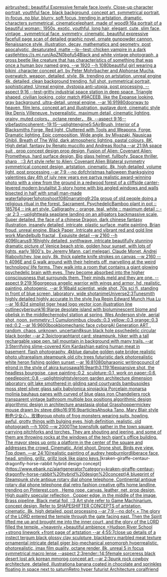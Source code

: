 [airbrushed:: beautiful Expressive female face,lovely, Close-up character portrait, youthful face, black background, concept art, symmetrical portrait, in-focus, no blur, blurry, soft focus, trending in artstation, dramatic, characters symmetrical, cinematic](https://www.ebank.nz/aiartgenerator?category=airbrushed%3A%3A%20beautiful%20Expressive%20female%20face%2Clovely%2C%20Close-up%20character%20portrait%2C%20youthful%20face%2C%20black%20background%2C%20concept%20art%2C%20symmetrical%20portrait%2C%20in-focus%2C%20no%20blur%2C%20blurry%2C%20soft%20focus%2C%20trending%20in%20artstation%2C%20dramatic%2C%20characters%20symmetrical%2C%20cinematic)[elephant,,made of wood](https://www.ebank.nz/aiartgenerator?category=elephant%2C%2Cmade%20of%20wood)[9:16](https://www.ebank.nz/aiartgenerator?category=9%3A16)[a portrait of a beautiful woman:: 1950s, exotic, youthful, long hair, elegant, cute, slim face, vintage , symmetrical face, symmetry, cinematic, beautiful expressive face](https://www.ebank.nz/aiartgenerator?category=a%20portrait%20of%20a%20beautiful%20woman%3A%3A%201950s%2C%20exotic%2C%20youthful%2C%20long%20hair%2C%20elegant%2C%20cute%2C%20slim%20face%2C%20vintage%20%2C%20symmetrical%20face%2C%20symmetry%2C%20cinematic%2C%20beautiful%20expressive%20face)[full page scan of detailed graphic novel, ornate gunpowder cannon, Renaissance style, illustration, decay, mathematics and geometry, post apocalyptic, desaturated, matte --lp](https://www.ebank.nz/aiartgenerator?category=full%20page%20scan%20of%20detailed%20graphic%20novel%2C%20ornate%20gunpowder%20cannon%2C%20Renaissance%20style%2C%20illustration%2C%20decay%2C%20mathematics%20and%20geometry%2C%20post%20apocalyptic%2C%20desaturated%2C%20matte%20--lp)[--test](https://www.ebank.nz/aiartgenerator?category=--test)[::](https://www.ebank.nz/aiartgenerator?category=%3A%3A)[chicken vampire in a dark castle](https://www.ebank.nz/aiartgenerator?category=chicken%20vampire%20in%20a%20dark%20castle)[<https://s.mj.run/AqZN0bpfu54>](https://www.ebank.nz/aiartgenerator?category=%3Chttps%3A//s.mj.run/AqZN0bpfu54%3E)[Black and white vintage photograph, a gross beetle like creature that has characteristics of something that was once a human boy named greg. --w 1920 --h 1080](https://www.ebank.nz/aiartgenerator?category=Black%20and%20white%20vintage%20photograph%2C%20a%20gross%20beetle%20like%20creature%20that%20has%20characteristics%20of%20something%20that%20was%20once%20a%20human%20boy%20named%20greg.%20--w%201920%20--h%201080)[beautiful girl wearing a bikini ,character concept art, by Peter Mohrbacher and Alphonse Mucha, overwatch, weapon, detailed, style, 8k, trending on artstation, unreal engine 4k, detailed, clean background trending, full shot, symmetrical portrait, sophisticated, Unreal engine, dystopia,anti-utopia, post processing, --aspect 9:16 --test](https://www.ebank.nz/aiartgenerator?category=beautiful%20girl%20wearing%20a%20bikini%20%2Ccharacter%20concept%20art%2C%20by%20Peter%20Mohrbacher%20and%20Alphonse%20Mucha%2C%20overwatch%2C%20weapon%2C%20detailed%2C%20style%2C%208k%2C%20trending%20on%20artstation%2C%20unreal%20engine%204k%2C%20detailed%2C%20clean%20background%20trending%2C%20full%20shot%2C%20symmetrical%20portrait%2C%20sophisticated%2C%20Unreal%20engine%2C%20dystopia%2Canti-utopia%2C%20post%20processing%2C%20--aspect%209%3A16%20--test)[-](https://www.ebank.nz/aiartgenerator?category=-)[gritty industrial space station in deep space, Triangle shaped, civilian looking, color match #9ACEEB, like the Expanse looking, gray background, ultra-detail, unreal engine, --ar 16:9](https://www.ebank.nz/aiartgenerator?category=gritty%20industrial%20space%20station%20in%20deep%20space%2C%20Triangle%20shaped%2C%20civilian%20looking%2C%20color%20match%20%239ACEEB%2C%20like%20the%20Expanse%20looking%2C%20gray%20background%2C%20ultra-detail%2C%20unreal%20engine%2C%20--ar%2016%3A9)[1980](https://www.ebank.nz/aiartgenerator?category=1980)[doorway to heaven, film lens, concept art and illustration, gustave doré, cinematic style like Denis Villeneuve, hyperealistic, maximum detail, cinematic lighting, grainy, muted colors， octane render， 8k, --aspect 9:16](https://www.ebank.nz/aiartgenerator?category=doorway%20to%20heaven%2C%20film%20lens%2C%20concept%20art%20and%20illustration%2C%20gustave%20dor%C3%A9%2C%20cinematic%20style%20like%20Denis%20Villeneuve%2C%20hyperealistic%2C%20maximum%20detail%2C%20cinematic%20lighting%2C%20grainy%2C%20muted%20colors%EF%BC%8C%20octane%20render%EF%BC%8C%208k%2C%20--aspect%209%3A16)[--vibefast](https://www.ebank.nz/aiartgenerator?category=--vibefast)[incoherent:-1](https://www.ebank.nz/aiartgenerator?category=incoherent%3A-1)[9:15](https://www.ebank.nz/aiartgenerator?category=9%3A15)[--uplight](https://www.ebank.nz/aiartgenerator?category=--uplight)[engine](https://www.ebank.nz/aiartgenerator?category=engine)[5:5](https://www.ebank.nz/aiartgenerator?category=5%3A5)[AirBrush, Interior of a Blacksmiths Forge, Red light, Cluttered with Tools and Weapons, Forge, Dramatic lighting, Epic composition, Wide angle, by Miyazaki, Nausicaa Ghibli, Breath of The Wild, dark atmospheric lighting, pastal colours, 8K, High detail, fantasy by Renato muccillo and Andreas Rocha --ar 21:9](https://www.ebank.nz/aiartgenerator?category=AirBrush%2C%20Interior%20of%20a%20Blacksmiths%20Forge%2C%20Red%20light%2C%20Cluttered%20with%20Tools%20and%20Weapons%2C%20Forge%2C%20Dramatic%20lighting%2C%20Epic%20composition%2C%20Wide%20angle%2C%20by%20Miyazaki%2C%20Nausicaa%20Ghibli%2C%20Breath%20of%20The%20Wild%2C%20dark%20atmospheric%20lighting%2C%20pastal%20colours%2C%208K%2C%20High%20detail%2C%20fantasy%20by%20Renato%20muccillo%20and%20Andreas%20Rocha%20--ar%2021%3A9)[A space suit ,  prop concept design,prop design,  Fusion of  Alien: Covenant Alien: Prometheus,  hard surface design, Big glass helmet,   fullbofy, Space thriller, sharp , ::3  Art style refer to Alien: Covenant Alien   Bilateral symmetry       symmetrical   concept design,  artstation, cinematic,  8k, high detailed,  volume light,  post processing    --ar 7:9   --no dof](https://www.ebank.nz/aiartgenerator?category=A%20space%20suit%20%2C%20%20prop%20concept%20design%2Cprop%20design%2C%20%20Fusion%20of%20%20Alien%3A%20Covenant%20Alien%3A%20Prometheus%2C%20%20hard%20surface%20design%2C%20Big%20glass%20helmet%2C%20%20%20fullbofy%2C%20Space%20thriller%2C%20sharp%20%2C%20%3A%3A3%20%20Art%20style%20refer%20to%20Alien%3A%20Covenant%20Alien%20%20%20Bilateral%20symmetry%20%20%20%20%20%20%20symmetrical%20%20%20concept%20design%2C%20%20artstation%2C%20cinematic%2C%20%208k%2C%20high%20detailed%2C%20%20volume%20light%2C%20%20post%20processing%20%20%20%20--ar%207%3A9%20%20%20--no%20dof)[christmas halloween thanksgiving valentines day 4th of july new years eve party](https://www.ebank.nz/aiartgenerator?category=christmas%20halloween%20thanksgiving%20valentines%20day%204th%20of%20july%20new%20years%20eve%20party)[a realistic award-winning photo with a view from the ground in a redwood forest of a cliffside canter-levered modern brutalitst 3-story home with big angled windows and walls bisected in half with small man-made waterfall](https://www.ebank.nz/aiartgenerator?category=a%20realistic%20award-winning%20photo%20with%20a%20view%20from%20the%20ground%20in%20a%20redwood%20forest%20of%20a%20cliffside%20canter-levered%20modern%20brutalitst%203-story%20home%20with%20big%20angled%20windows%20and%20walls%20bisected%20in%20half%20with%20small%20man-made%20waterfall)[giger](https://www.ebank.nz/aiartgenerator?category=giger)[1](https://www.ebank.nz/aiartgenerator?category=1)[photoshoot](https://www.ebank.nz/aiartgenerator?category=photoshoot)[1080](https://www.ebank.nz/aiartgenerator?category=1080)[narrating](https://www.ebank.nz/aiartgenerator?category=narrating)[9:20](https://www.ebank.nz/aiartgenerator?category=9%3A20)[a group of old people doing a religious ritual in the forest. Sacrament. Psychedelic](https://www.ebank.nz/aiartgenerator?category=a%20group%20of%20old%20people%20doing%20a%20religious%20ritual%20in%20the%20forest.%20Sacrament.%20Psychedelic)[Bamboo plant in pot :: 185764 :: ink art style, Calligraphy :: orange, teal, white :: maximum detail :: --ar 2:3 --uplight](https://www.ebank.nz/aiartgenerator?category=Bamboo%20plant%20in%20pot%20%3A%3A%20185764%20%3A%3A%20ink%20art%20style%2C%20Calligraphy%20%3A%3A%20orange%2C%20teal%2C%20white%20%3A%3A%20maximum%20detail%20%3A%3A%20--ar%202%3A3%20--uplight)[teal](https://www.ebank.nz/aiartgenerator?category=teal)[a seaplane landing on an alligators back](https://www.ebank.nz/aiartgenerator?category=a%20seaplane%20landing%20on%20an%20alligators%20back)[massive scale, Super detailed, the face of a chinese Dragon, dark chinese fantasy illustration, insanely detailed, intricate, plastic surface, matte painting, Brian froud, unreal engine, Black Paper ,Intricate and vibrant red and gold line work,Mandelbulb fractal , Exquisite detail --w 2160  --h 4096](https://www.ebank.nz/aiartgenerator?category=massive%20scale%2C%20Super%20detailed%2C%20the%20face%20of%20a%20chinese%20Dragon%2C%20dark%20chinese%20fantasy%20illustration%2C%20insanely%20detailed%2C%20intricate%2C%20plastic%20surface%2C%20matte%20painting%2C%20Brian%20froud%2C%20unreal%20engine%2C%20Black%20Paper%20%2CIntricate%20and%20vibrant%20red%20and%20gold%20line%20work%2CMandelbulb%20fractal%20%2C%20Exquisite%20detail%20--w%202160%20%20--h%204096)[Icarus](https://www.ebank.nz/aiartgenerator?category=Icarus)[9:16](https://www.ebank.nz/aiartgenerator?category=9%3A16)[highly detailed, synthwave, intricate beautifully stunning dramatic picture of Venice beach strip, golden hour sunset, with lots of lights, early 1800's, by Jeremy Mann, carl melegari, Claude Monet, Andrei Riabovitchev, low poly, 8k, thick palette knife strokes on canvas  --w 2160  --h 4096](https://www.ebank.nz/aiartgenerator?category=highly%20detailed%2C%20synthwave%2C%20intricate%20beautifully%20stunning%20dramatic%20picture%20of%20Venice%20beach%20strip%2C%20golden%20hour%20sunset%2C%20with%20lots%20of%20lights%2C%20early%201800%27s%2C%20by%20Jeremy%20Mann%2C%20carl%20melegari%2C%20Claude%20Monet%2C%20Andrei%20Riabovitchev%2C%20low%20poly%2C%208k%2C%20thick%20palette%20knife%20strokes%20on%20canvas%20%20--w%202160%20%20--h%204096)[E and G walk around with their helmets off, marvelling at the weird technology/ life forms. They walk into a room that contains a giant glowing psychedelic brain with eyes. They become absorbed into the higher consciousness that surrounds them. Their minds meld and they are one. --aspect 9:21](https://www.ebank.nz/aiartgenerator?category=E%20and%20G%20walk%20around%20with%20their%20helmets%20off%2C%20marvelling%20at%20the%20weird%20technology/%20life%20forms.%20They%20walk%20into%20a%20room%20that%20contains%20a%20giant%20glowing%20psychedelic%20brain%20with%20eyes.%20They%20become%20absorbed%20into%20the%20higher%20consciousness%20that%20surrounds%20them.%20Their%20minds%20meld%20and%20they%20are%20one.%20--aspect%209%3A21)[9:16](https://www.ebank.nz/aiartgenerator?category=9%3A16)[gorgeous angelic warrior with wings and armor, hd, realistic, painting, photogenic, --ar 9:16](https://www.ebank.nz/aiartgenerator?category=gorgeous%20angelic%20warrior%20with%20wings%20and%20armor%2C%20hd%2C%20realistic%2C%20painting%2C%20photogenic%2C%20--ar%209%3A16)[bald scientist, wide shot, 70s sci fi, standing in front of blue screen, laboratory, wide shot](https://www.ebank.nz/aiartgenerator?category=bald%20scientist%2C%20wide%20shot%2C%2070s%20sci%20fi%2C%20standing%20in%20front%20of%20blue%20screen%2C%20laboratory%2C%20wide%20shot)[anime](https://www.ebank.nz/aiartgenerator?category=anime)[Universe](https://www.ebank.nz/aiartgenerator?category=Universe)[2:3](https://www.ebank.nz/aiartgenerator?category=2%3A3)[Tunesmith highly detailed highly accurate In the style Ilya Repin Edward Munch Hua Lu --ar 16:8](https://www.ebank.nz/aiartgenerator?category=Tunesmith%20highly%20detailed%20highly%20accurate%20In%20the%20style%20Ilya%20Repin%20Edward%20Munch%20Hua%20Lu%20--ar%2016%3A8)[2d simplist tiger head logo vector icon illustration line outline](https://www.ebank.nz/aiartgenerator?category=2d%20simplist%20tiger%20head%20logo%20vector%20icon%20illustration%20line%20outline)[cyberpunk](https://www.ebank.nz/aiartgenerator?category=cyberpunk)[16:9](https://www.ebank.nz/aiartgenerator?category=16%3A9)[large desolate island with bioluminescent biome and obelisk in the middle](https://www.ebank.nz/aiartgenerator?category=large%20desolate%20island%20with%20bioluminescent%20biome%20and%20obelisk%20in%20the%20middle)[chernobyl station at spring, Wes Anderson style, aerial shot, noon, symmetry::1 Cumulonimbus clouds::0.3 yellow::0.3 orange::0.3 red::0.2 --ar 16:9](https://www.ebank.nz/aiartgenerator?category=chernobyl%20station%20at%20spring%2C%20Wes%20Anderson%20style%2C%20aerial%20shot%2C%20noon%2C%20symmetry%3A%3A1%20Cumulonimbus%20clouds%3A%3A0.3%20yellow%3A%3A0.3%20orange%3A%3A0.3%20red%3A%3A0.2%20--ar%2016%3A9)[600](https://www.ebank.nz/aiartgenerator?category=600)[](https://www.ebank.nz/aiartgenerator?category=)[book](https://www.ebank.nz/aiartgenerator?category=book)[biomechanic face cyborg](https://www.ebank.nz/aiartgenerator?category=biomechanic%20face%20cyborg)[AI Generation ART , random, chaos, unknown, uncertain](https://www.ebank.nz/aiartgenerator?category=AI%20Generation%20ART%20%2C%20random%2C%20chaos%2C%20unknown%2C%20uncertain)[8k](https://www.ebank.nz/aiartgenerator?category=8k)[sun black hole psychedelic circular black border --ar 2:3](https://www.ebank.nz/aiartgenerator?category=sun%20black%20hole%20psychedelic%20circular%20black%20border%20--ar%202%3A3)[pictograph](https://www.ebank.nz/aiartgenerator?category=pictograph)[tarot card: steampunk. hiker with a tall rechargable vape pen. tall mountain in background with many trails. --ar 3:5](https://www.ebank.nz/aiartgenerator?category=tarot%20card%3A%20steampunk.%20hiker%20with%20a%20tall%20rechargable%20vape%20pen.%20tall%20mountain%20in%20background%20with%20many%20trails.%20--ar%203%3A5)[terrifying slime-covered Kim Kardashian eating human meat in basement, flash photography, 4k](https://www.ebank.nz/aiartgenerator?category=terrifying%20slime-covered%20Kim%20Kardashian%20eating%20human%20meat%20in%20basement%2C%20flash%20photography%2C%204k)[blue danube golden gate bridge realistic photo ultrarealism steampunk old city trees futuristic dark photorealistic white heron fishing golden sunset --ar 16:8](https://www.ebank.nz/aiartgenerator?category=blue%20danube%20golden%20gate%20bridge%20realistic%20photo%20ultrarealism%20steampunk%20old%20city%20trees%20futuristic%20dark%20photorealistic%20white%20heron%20fishing%20golden%20sunset%20--ar%2016%3A8)[1080](https://www.ebank.nz/aiartgenerator?category=1080)[pharaonic writing](https://www.ebank.nz/aiartgenerator?category=pharaonic%20writing)[council of elrond in the style of akira kurosawa](https://www.ebank.nz/aiartgenerator?category=council%20of%20elrond%20in%20the%20style%20of%20akira%20kurosawa)[16:9](https://www.ebank.nz/aiartgenerator?category=16%3A9)[earth](https://www.ebank.nz/aiartgenerator?category=earth)[3:1](https://www.ebank.nz/aiartgenerator?category=3%3A1)[1](https://www.ebank.nz/aiartgenerator?category=1)[9:16](https://www.ebank.nz/aiartgenerator?category=9%3A16)[expansive shot, the headless bourgoise,  cave painting::0.2, sculpture::0.1, work on paper::0.6, needlepoint::0.8 --uplight](https://www.ebank.nz/aiartgenerator?category=expansive%20shot%2C%20the%20headless%20bourgoise%2C%20%20cave%20painting%3A%3A0.2%2C%20sculpture%3A%3A0.1%2C%20work%20on%20paper%3A%3A0.6%2C%20needlepoint%3A%3A0.8%20--uplight)[night](https://www.ebank.nz/aiartgenerator?category=night)[style](https://www.ebank.nz/aiartgenerator?category=style)[room garden architecture dimension laboratory gilt lake smothered in gilding sand courtyards bambusoides moss steel silver glass salix babylonica sinojackia Porcelain monarsa molinia bauhaus panes with curved of blue glass iron Chandeliers rock transparent vintage bathroom multiple box positions algorithmic design algorithmic design in architecture anastasia global Grasshopper](https://www.ebank.nz/aiartgenerator?category=room%20garden%20architecture%20dimension%20laboratory%20gilt%20lake%20smothered%20in%20gilding%20sand%20courtyards%20bambusoides%20moss%20steel%20silver%20glass%20salix%20babylonica%20sinojackia%20Porcelain%20monarsa%20molinia%20bauhaus%20panes%20with%20curved%20of%20blue%20glass%20iron%20Chandeliers%20rock%20transparent%20vintage%20bathroom%20multiple%20box%20positions%20algorithmic%20design%20algorithmic%20design%20in%20architecture%20anastasia%20global%20Grasshopper)[mickey mouse drawn by steve ditko](https://www.ebank.nz/aiartgenerator?category=mickey%20mouse%20drawn%20by%20steve%20ditko)[16:9](https://www.ebank.nz/aiartgenerator?category=16%3A9)[](https://www.ebank.nz/aiartgenerator?category=)[16:9](https://www.ebank.nz/aiartgenerator?category=16%3A9)[particles](https://www.ebank.nz/aiartgenerator?category=particles)[Ahsoka Tano, Mary Blair style](https://www.ebank.nz/aiartgenerator?category=Ahsoka%20Tano%2C%20Mary%20Blair%20style)[粉色少女心，玫瑰](https://www.ebank.nz/aiartgenerator?category=%E7%B2%89%E8%89%B2%E5%B0%91%E5%A5%B3%E5%BF%83%EF%BC%8C%E7%8E%AB%E7%91%B0)[group photo of frog monsters wearing suits, howling, awful, grotty things with bulging eyes, high definition, realistic, old photograph —h 1000 —w 2000](https://www.ebank.nz/aiartgenerator?category=group%20photo%20of%20frog%20monsters%20wearing%20suits%2C%20howling%2C%20awful%2C%20grotty%20things%20with%20bulging%20eyes%2C%20high%20definition%2C%20realistic%2C%20old%20photograph%20%E2%80%94h%201000%20%E2%80%94w%202000)[The townsfolk gather in the town square, carrying pitchforks and torches. They are shouting and jeering, and some of them are throwing rocks at the windows of the tech giant's office building. The mayor steps up onto a platform in the center of the square and addresses the crowd. Cinematic. Ariel shoot. Drone shot. Birds eye view. Top down. —ar 24:10](https://www.ebank.nz/aiartgenerator?category=The%20townsfolk%20gather%20in%20the%20town%20square%2C%20carrying%20pitchforks%20and%20torches.%20They%20are%20shouting%20and%20jeering%2C%20and%20some%20of%20them%20are%20throwing%20rocks%20at%20the%20windows%20of%20the%20tech%20giant%27s%20office%20building.%20The%20mayor%20steps%20up%20onto%20a%20platform%20in%20the%20center%20of%20the%20square%20and%20addresses%20the%20crowd.%20Cinematic.%20Ariel%20shoot.%20Drone%20shot.%20Birds%20eye%20view.%20Top%20down.%20%E2%80%94ar%2024%3A10)[/realistic painting of audrey hepburn](https://www.ebank.nz/aiartgenerator?category=/realistic%20painting%20of%20audrey%20hepburn)[lord](https://www.ebank.nz/aiartgenerator?category=lord)[liberace face, head. smiling. grillz. grillz look like piano keys.](https://www.ebank.nz/aiartgenerator?category=liberace%20face%2C%20head.%20smiling.%20grillz.%20grillz%20look%20like%20piano%20keys.)[kraken-giraffe-centaur-dragonfly-horse-rabbit hybrid design concept](https://www.ebank.nz/aiartgenerator?category=kraken-giraffe-centaur-dragonfly-horse-rabbit%20hybrid%20design%20concept)[A blueprint of Steampunk style antique rotary dial phone telephone,  Continental antique rotary dial phone telephone dial retro fashion creative gifts home landline, trending on Pinterest.com  , Hemp rope, canvas, leather, net, prop design, High quality specular reflection , Copper  edge, in the middle of the image, Brass pipeline,  Black metal foil,  ::3  Art style refer to Game Machinarium.  concept design, Refer to SHAPESHIFTER CONCEPTS  of artstation, cinematic,  8k, high detailed,  post processing    --ar 7:9   --no dof](https://www.ebank.nz/aiartgenerator?category=A%20blueprint%20of%20Steampunk%20style%20antique%20rotary%20dial%20phone%20telephone%2C%20%20Continental%20antique%20rotary%20dial%20phone%20telephone%20dial%20retro%20fashion%20creative%20gifts%20home%20landline%2C%20trending%20on%20Pinterest.com%20%20%2C%20Hemp%20rope%2C%20canvas%2C%20leather%2C%20net%2C%20prop%20design%2C%20High%20quality%20specular%20reflection%20%2C%20Copper%20%20edge%2C%20in%20the%20middle%20of%20the%20image%2C%20Brass%20pipeline%2C%20%20Black%20metal%20foil%2C%20%20%3A%3A3%20%20Art%20style%20refer%20to%20Game%20Machinarium.%20%20concept%20design%2C%20Refer%20to%20SHAPESHIFTER%20CONCEPTS%20%20of%20artstation%2C%20cinematic%2C%20%208k%2C%20high%20detailed%2C%20%20post%20processing%20%20%20%20--ar%207%3A9%20%20%20--no%20dof)[< + The glory of the LORD entered the temple through the gate facing east. Then the Spirit lifted me up and brought me into the inner court, and the glory of the LORD filled the temple. +heavenly +beautiful ambience +Hudson River School +strong linework +front page of artstation --ar 4:5](https://www.ebank.nz/aiartgenerator?category=%3C%20%2B%20The%20glory%20of%20the%20LORD%20entered%20the%20temple%20through%20the%20gate%20facing%20east.%20Then%20the%20Spirit%20lifted%20me%20up%20and%20brought%20me%20into%20the%20inner%20court%2C%20and%20the%20glory%20of%20the%20LORD%20filled%20the%20temple.%20%2Bheavenly%20%2Bbeautiful%20ambience%20%2BHudson%20River%20School%20%2Bstrong%20linework%20%2Bfront%20page%20of%20artstation%20--ar%204%3A5)[5:7](https://www.ebank.nz/aiartgenerator?category=5%3A7)[close up details of a instect tergum black glossy clay sculpture, blackberry marbled meat texture ornamental intricate detail giger bio-mechanical xenomorph hyperrealistic, photorealistic, imax film quality, octane render, 8k, unreal 5 in focus symmetrical macro lense --aspect 2:3](https://www.ebank.nz/aiartgenerator?category=close%20up%20details%20of%20a%20instect%20tergum%20black%20glossy%20clay%20sculpture%2C%20blackberry%20marbled%20meat%20texture%20ornamental%20intricate%20detail%20giger%20bio-mechanical%20xenomorph%20hyperrealistic%2C%20photorealistic%2C%20imax%20film%20quality%2C%20octane%20render%2C%208k%2C%20unreal%205%20in%20focus%20symmetrical%20macro%20lense%20--aspect%202%3A3)[render::1](https://www.ebank.nz/aiartgenerator?category=render%3A%3A1)[4:5](https://www.ebank.nz/aiartgenerator?category=4%3A5)[female sorceress black desert lost ark korean mmorpg concept art —ar 2:3](https://www.ebank.nz/aiartgenerator?category=female%20sorceress%20black%20desert%20lost%20ark%20korean%20mmorpg%20concept%20art%20%E2%80%94ar%202%3A3)[punk rock cowboy architecture, detailed, illustration](https://www.ebank.nz/aiartgenerator?category=punk%20rock%20cowboy%20architecture%2C%20detailed%2C%20illustration)[a banana coated in chocolate and sprinkles floating in space next to saturn](https://www.ebank.nz/aiartgenerator?category=a%20banana%20coated%20in%20chocolate%20and%20sprinkles%20floating%20in%20space%20next%20to%20saturn)[Retro hyper futurist Architecture coral](https://www.ebank.nz/aiartgenerator?category=Retro%20hyper%20futurist%20Architecture%20coral)[friend](https://www.ebank.nz/aiartgenerator?category=friend)[](https://www.ebank.nz/aiartgenerator?category=)